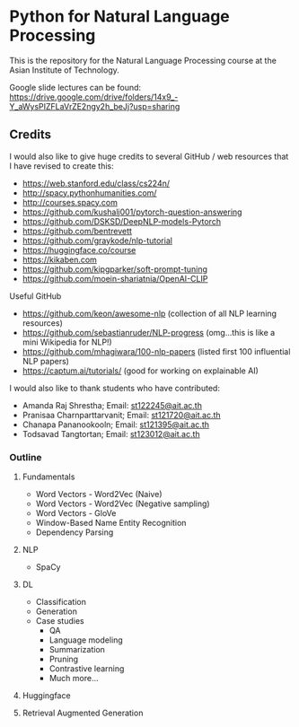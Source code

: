 # Python for Natural Language Processing

This is the repository for the Natural Language Processing course at the Asian Institute of Technology.

Google slide lectures can be found:  <https://drive.google.com/drive/folders/14x9_-Y_aWysPIZFLaVrZE2ngy2h_beJj?usp=sharing>  

## Credits

I would also like to give huge credits to several GitHub / web resources that I have revised to create this:

- <https://web.stanford.edu/class/cs224n/>
- <http://spacy.pythonhumanities.com/>
- <http://courses.spacy.com>
- <https://github.com/kushalj001/pytorch-question-answering>
- <https://github.com/DSKSD/DeepNLP-models-Pytorch>
- <https://github.com/bentrevett>
- <https://github.com/graykode/nlp-tutorial>
- <https://huggingface.co/course>
- <https://kikaben.com>
- <https://github.com/kipgparker/soft-prompt-tuning>
- <https://github.com/moein-shariatnia/OpenAI-CLIP>

Useful GitHub

- <https://github.com/keon/awesome-nlp> (collection of all NLP learning resources)
- <https://github.com/sebastianruder/NLP-progress> (omg...this is like a mini Wikipedia for NLP!)
- <https://github.com/mhagiwara/100-nlp-papers> (listed first 100 influential NLP papers)
- <https://captum.ai/tutorials/> (good for working on explainable AI)

I would also like to thank students who have contributed:

- Amanda Raj Shrestha;  Email: <st122245@ait.ac.th>
- Pranisaa Charnparttarvanit; Email: <st121720@ait.ac.th>
- Chanapa Pananookooln; Email: <st121395@ait.ac.th>
- Todsavad Tangtortan; Email: <st123012@ait.ac.th>

### Outline

1. Fundamentals
   - Word Vectors - Word2Vec (Naive)
   - Word Vectors - Word2Vec (Negative sampling)
   - Word Vectors - GloVe
   - Window-Based Name Entity Recognition
   - Dependency Parsing

2. NLP
   - SpaCy

3. DL
   - Classification
   - Generation
   - Case studies
      - QA
      - Language modeling
      - Summarization
      - Pruning
      - Contrastive learning
      - Much more...

4. Huggingface

5. Retrieval Augmented Generation
